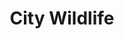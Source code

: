 ---
pid: WS54
title: City Wildlife
location_transcription: Washington Sq
zipcode: '19147'
outside_phl: 
neighborhood: Queen Village,Bella Vista,Pennsport,Italian Market
age: '67'
age_range: 60-69
instagram: 
image_file_name: WS_54.jpg
proposal_transcription: Slim pedestals with sculptures (i each) of city wildlife (squirrels,
  hawks, bees, mice, even earthworms) along with plaques telling their story & why
  our wild friends are so important to our world. The height of the pedestals varies
  (and good for kids).
topic: Animals
topic_summary: '0'
type: Sculpture Statue,Plaque
keywords_other: 
credit: Neil Jzenberg
image_labels: 
twitter: 
facebook: 
permalink: "/monuments/ws54/"
layout: item-page
---